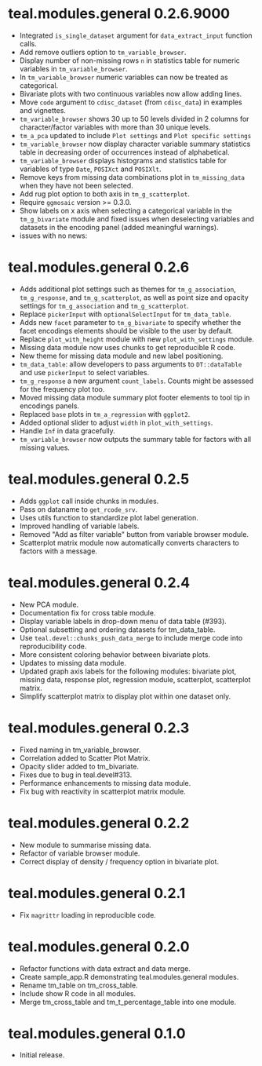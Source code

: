 # teal.modules.general 0.2.6.9000

* Integrated `is_single_dataset` argument for `data_extract_input` function calls.
* Add remove outliers option to `tm_variable_browser`.
* Display number of non-missing rows `n` in statistics table for numeric variables in `tm_variable_browser`.
* In `tm_variable_browser` numeric variables can now be treated as categorical.  
* Bivariate plots with two continuous variables now allow adding lines.
* Move `code` argument to `cdisc_dataset` (from `cdisc_data`) in examples and vignettes.
* `tm_variable_browser` shows 30 up to 50 levels divided in 2 columns for character/factor variables with more than 30 unique levels.
* `tm_a_pca` updated to include `Plot settings` and `Plot specific settings`
* `tm_variable_browser` now display character variable summary statistics table in decreasing order of occurrences instead of alphabetical. 
* `tm_variable_browser` displays histograms and statistics table for variables of type `Date`, `POSIXct` and `POSIXlt`.
* Remove keys from missing data combinations plot in `tm_missing_data` when they have not been selected. 
* Add rug plot option to both axis in `tm_g_scatterplot`.
* Require `ggmosaic` version >= 0.3.0.
* Show labels on x axis when selecting a categorical variable in the `tm_g_bivariate` module and fixed issues when deselecting variables and datasets in the encoding panel (added meaningful warnings).
* issues with no news:

# teal.modules.general 0.2.6

* Adds additional plot settings such as themes for `tm_g_association`, `tm_g_response`, and `tm_g_scatterplot`, as well as point size and opacity settings for `tm_g_association` and `tm_g_scatterplot`.
* Replace `pickerInput` with `optionalSelectInput` for `tm_data_table`.
* Adds new `facet` parameter to `tm_g_bivariate` to specify whether the facet encodings elements should be visible to the user by default.
* Replace `plot_with_height` module with new `plot_with_settings` module. 
* Missing data module now uses chunks to get reproducible R code.
* New theme for missing data module and new label positioning.
* `tm_data_table`: allow developers to pass arguments to `DT::dataTable` and use `pickerInput` to select variables.
* `tm_g_response` a new argument `count_labels`. Counts might be assessed for the frequency plot too.
* Moved missing data module summary plot footer elements to tool tip in encodings panels.
* Replaced `base` plots in `tm_a_regression` with `ggplot2`.
* Added optional slider to adjust `width` in `plot_with_settings`.
* Handle `Inf` in data gracefully.
* `tm_variable_browser` now outputs the summary table for factors with all missing values.

# teal.modules.general 0.2.5

* Adds `ggplot` call inside chunks in modules.
* Pass on dataname to `get_rcode_srv`.
* Uses utils function to standardize plot label generation.
* Improved handling of variable labels.
* Removed "Add as filter variable" button from variable browser module.
* Scatterplot matrix module now automatically converts characters to factors with a message.

# teal.modules.general 0.2.4

* New PCA module.
* Documentation fix for cross table module.
* Display variable labels in drop-down menu of data table (#393).
* Optional subsetting and ordering datasets for tm_data_table.
* Use `teal.devel::chunks_push_data_merge` to include merge code into reproducibility code.
* More consistent coloring behavior between bivariate plots.
* Updates to missing data module.
* Updated graph axis labels for the following modules: bivariate plot, missing data, response plot, regression module, scatterplot, scatterplot matrix.
* Simplify scatterplot matrix to display plot within one dataset only.

# teal.modules.general 0.2.3

* Fixed naming in tm_variable_browser.
* Correlation added to Scatter Plot Matrix.
* Opacity slider added to tm_bivariate.
* Fixes due to bug in teal.devel#313.
* Performance enhancements to missing data module.
* Fix bug with reactivity in scatterplot matrix module.

# teal.modules.general 0.2.2

* New module to summarise missing data.
* Refactor of variable browser module.
* Correct display of density / frequency option in bivariate plot.

# teal.modules.general 0.2.1

* Fix `magrittr` loading in reproducible code.

# teal.modules.general 0.2.0

* Refactor functions with data extract and data merge.
* Create sample_app.R demonstrating teal.modules.general modules.
* Rename tm_table on tm_cross_table.
* Include show R code in all modules.
* Merge tm_cross_table and tm_t_percentage_table into one module.

# teal.modules.general 0.1.0

* Initial release.

